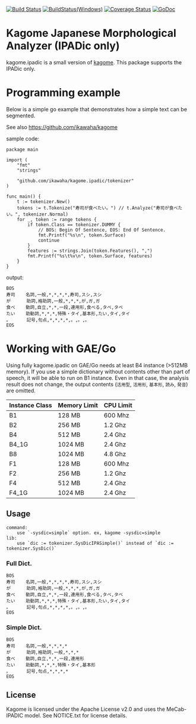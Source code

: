 [![Build Status](https://travis-ci.org/ikawaha/kagome.ipadic.svg?branch=master)](https://travis-ci.org/ikawaha/kagome.ipadic) [![BuildStatus(Windows)](https://ci.appveyor.com/api/projects/status/1y9pvcrdyarpmsy1/branch/master?svg=true)](https://ci.appveyor.com/project/ikawaha/kagome-ipadic) [![Coverage Status](https://coveralls.io/repos/ikawaha/kagome.ipadic/badge.svg?branch=master&service=github)](https://coveralls.io/github/ikawaha/kagome.ipadic?branch=master)  [![GoDoc](https://godoc.org/github.com/ikawaha/kagome.ipadic?status.svg)](https://godoc.org/github.com/ikawaha/kagome.ipadic)

Kagome Japanese Morphological Analyzer (IPADic only)
===

kagome.ipadic is a small version of [kagome](https://github.com/ikawaha/kagome).
This package supports the IPADic only.


# Programming example

Below is a simple go example that demonstrates how a simple text can be segmented.

See also https://github.com/ikawaha/kagome 


sample code:

```go:example
package main

import (
	"fmt"
	"strings"

	"github.com/ikawaha/kagome.ipadic/tokenizer"
)

func main() {
	t := tokenizer.New()
	tokens := t.Tokenize("寿司が食べたい。") // t.Analyze("寿司が食べたい。", tokenizer.Normal)
	for _, token := range tokens {
		if token.Class == tokenizer.DUMMY {
			// BOS: Begin Of Sentence, EOS: End Of Sentence.
			fmt.Printf("%s\n", token.Surface)
			continue
		}
		features := strings.Join(token.Features(), ",")
		fmt.Printf("%s\t%v\n", token.Surface, features)
	}
}
```

output:

```text:outputs
BOS
寿司    名詞,一般,*,*,*,*,寿司,スシ,スシ
が      助詞,格助詞,一般,*,*,*,が,ガ,ガ
食べ    動詞,自立,*,*,一段,連用形,食べる,タベ,タベ
たい    助動詞,*,*,*,特殊・タイ,基本形,たい,タイ,タイ
。      記号,句点,*,*,*,*,。,。,。
EOS
```

# Working with GAE/Go

Using fully kagome.ipadic on GAE/Go needs at least B4 instance (>512MB memory).
If you use a simple dictionary without contents other than part of speech, it will be able to run on B1 instance.
Even in that case, the analysis result does not change, the output contents (`活用型`, `活用形`, `基本形`, `読み`, `発音`) are omitted.

|Instance Class|Memory Limit|CPU Limit|
|:---|:---|:---|
|B1|128 MB|600 Mhz|
|B2|256 MB|1.2 Ghz|
|B4|512 MB|2.4 Ghz|
|B4_1G|1024 MB|2.4 Ghz|
|B8|1024 MB|4.8 Ghz|
|F1|128 MB|600 Mhz|
|F2|256 MB|1.2 Ghz|
|F4|512 MB|2.4 Ghz|
|F4_1G|1024 MB|2.4 Ghz|

## Usage

```
command:
    use `-sysdic=simple` option. ex, kagome -sysdic=simple
lib:
    use `dic := tokenizer.SysDicIPASimple()` instead of `dic := tokenizer.SysDic()`
```

### Full Dict.

```text:outputs
BOS
寿司    名詞,一般,*,*,*,*,寿司,スシ,スシ
が      助詞,格助詞,一般,*,*,*,が,ガ,ガ
食べ    動詞,自立,*,*,一段,連用形,食べる,タベ,タベ
たい    助動詞,*,*,*,特殊・タイ,基本形,たい,タイ,タイ
。      記号,句点,*,*,*,*,。,。,。
EOS
```

### Simple Dict.

```text:outputs
BOS
寿司    名詞,一般,*,*,*,*
が      助詞,格助詞,一般,*,*,*
食べ    動詞,自立,*,*,一段,連用形
たい    助動詞,*,*,*,特殊・タイ,基本形
。      記号,句点,*,*,*,*
EOS
```

License
---
Kagome is licensed under the Apache License v2.0 and uses the MeCab-IPADIC model. See NOTICE.txt for license details.
